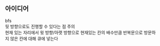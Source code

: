 ## 아이디어
bfs  
뒷 방향으로도 진행할 수 있다는 점 주의  
현재 있는 자리에서 윗 방향/아랫 방향으로 현재있는 칸의 배수만큼 반복문으로 방문하지 않은 칸에 대해 큐에 넣는다
